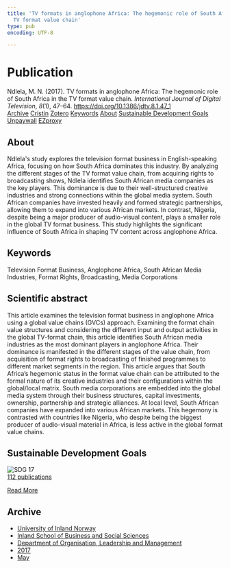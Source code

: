 ```yaml
---
title: 'TV formats in anglophone Africa: The hegemonic role of South Africa in the
  TV format value chain'
type: pub
encoding: UTF-8

---
```

<h1>Publication</h1>
<article id="csl-bib-container-KUZIXPNZ" class="csl-bib-container">
  <div class="csl-bib-body"> <div class="csl-entry">Ndlela, M. N. (2017). TV formats in anglophone Africa: The hegemonic role of South Africa in the TV format value chain. <i>International Journal of Digital Television</i>, <i>8</i>(1), 47–64. <a href="https://doi.org/10.1386/jdtv.8.1.47_1">https://doi.org/10.1386/jdtv.8.1.47_1</a></div> </div>
  <div class="csl-bib-buttons">
    <a href="#taxonomy-article-KUZIXPNZ" alt="archive" class="csl-bib-button">Archive</a>
    <a href="https://app.cristin.no/results/show.jsf?id=1468152" alt="Cristin" class="csl-bib-button">Cristin</a>
    <a href="http://zotero.org/groups/5881554/items/KUZIXPNZ" alt="Zotero" class="csl-bib-button">Zotero</a>
    <a href="#keywords-article-KUZIXPNZ" alt="keywords" class="csl-bib-button">Keywords</a>
    <a href="#about-article-KUZIXPNZ" alt="about_pub" class="csl-bib-button">About</a>
    <a href="#sdg-article-KUZIXPNZ" alt="sdg" class="csl-bib-button">Sustainable Development Goals</a>
    <a href="https://doi.org/10.1386/jdtv.8.1.47_1" alt="Unpaywall" class="csl-bib-button">Unpaywall</a>
    <a href="https://doi.org/10.1386/jdtv.8.1.47_1" alt="EZproxy" class="csl-bib-button">EZproxy</a>
  </div>
  <div id="csl-bib-meta-container-KUZIXPNZ"></div>
</article>
<div id="csl-bib-meta-KUZIXPNZ" class="csl-bib-meta">
  <article id="about-article-KUZIXPNZ" class="about_pub-article">
    <h1>About</h1>
    Ndlela's study explores the television format business in English-speaking Africa, focusing on how South Africa dominates this industry. By analyzing the different stages of the TV format value chain, from acquiring rights to broadcasting shows, Ndlela identifies South African media companies as the key players. This dominance is due to their well-structured creative industries and strong connections within the global media system. South African companies have invested heavily and formed strategic partnerships, allowing them to expand into various African markets. In contrast, Nigeria, despite being a major producer of audio-visual content, plays a smaller role in the global TV format business. This study highlights the significant influence of South Africa in shaping TV content across anglophone Africa.
  </article>
  <article id="keywords-article-KUZIXPNZ" class="keywords-article">
    <h1>Keywords</h1>
    Television Format Business, Anglophone Africa, South African Media Industries, Format Rights, Broadcasting, Media Corporations
  </article>
  <article id="abstract-article-KUZIXPNZ" class="abstract-article">
    <h1>Scientific abstract</h1>
    This article examines the television format business in anglophone Africa using a global value chains (GVCs) approach. Examining the format chain value structures and considering the different input and output activities in the global TV-format chain, this article identifies South African media industries as the most dominant players in anglophone Africa. Their dominance is manifested in the different stages of the value chain, from acquisition of format rights to broadcasting of finished programmes to different market segments in the region. This article argues that South Africa’s hegemonic status in the format value chain can be attributed to the formal nature of its creative industries and their configurations within the global/local matrix. South media corporations are embedded into the global media system through their business structures, capital investments, ownership, partnership and strategic alliances. At local level, South African companies have expanded into various African markets. This hegemony is contrasted with countries like Nigeria, who despite being the biggest producer of audio-visual material in Africa, is less active in the global format value chains.
  </article>
  <article id="sdg-article-KUZIXPNZ" class="sdg-article">
    <h1>Sustainable Development Goals</h1>
    <div class="sdg-container"><div id="sdg17" class="sdg">
        <img src="{{< params subfolder >}}images/sdg/sdg17_en.png" class="image" alt="SDG 17">
        <div class="sdg-overlay">
          <a href="{{< params subfolder >}}en/archive/?sdg=17#archive" class="sdg-publication-count"><span>112</span> publications</a>
          <p><a href="https://sdgs.un.org/goals/goal17" class="sdg-read-more">Read More</a></p>
        </div>
      </div></div>
  </article>
  <article id="taxonomy-article-KUZIXPNZ" class="taxonomy-article">
    <h1>Archive</h1>
    <ul>
      <li><a href="{{< params subfolder >}}en/archive/?key=3DCRN523">University of Inland Norway</a></li>
      <li><a href="{{< params subfolder >}}en/archive/?key=DU8Q9LN9">Inland School of Business and Social Sciences</a></li>
      <li><a href="{{< params subfolder >}}en/archive/?key=4LUWR3ZM">Department of Organisation, Leadership and Management</a></li>
      <li><a href="{{< params subfolder >}}en/archive/?key=KF5I8TQ8">2017</a></li>
      <li><a href="{{< params subfolder >}}en/archive/?key=C369WYAY">May</a></li>
    </ul>
  </article>
</div>
